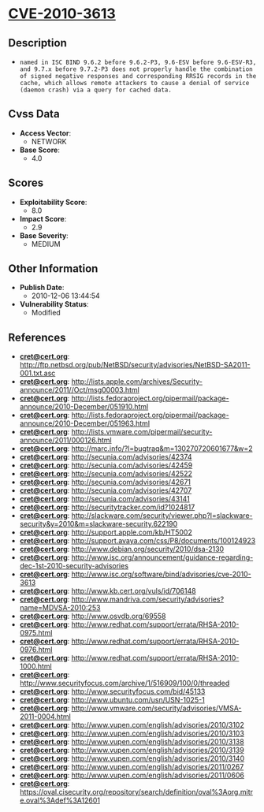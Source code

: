 
# [CVE-2010-3613](http://ftp.netbsd.org/pub/NetBSD/security/advisories/NetBSD-SA2011-001.txt.asc)

## Description

- `named in ISC BIND 9.6.2 before 9.6.2-P3, 9.6-ESV before 9.6-ESV-R3, and 9.7.x before 9.7.2-P3 does not properly handle the combination of signed negative responses and corresponding RRSIG records in the cache, which allows remote attackers to cause a denial of service (daemon crash) via a query for cached data.`

## Cvss Data

- **Access Vector**:
  - NETWORK
- **Base Score**:
  - 4.0

## Scores

- **Exploitability Score**:
  - 8.0
- **Impact Score**:
  - 2.9
- **Base Severity**:
  - MEDIUM

## Other Information

- **Publish Date**:
  - 2010-12-06 13:44:54
- **Vulnerability Status**:
  - Modified

## References

- **cret@cert.org**: http://ftp.netbsd.org/pub/NetBSD/security/advisories/NetBSD-SA2011-001.txt.asc
- **cret@cert.org**: http://lists.apple.com/archives/Security-announce/2011//Oct/msg00003.html
- **cret@cert.org**: http://lists.fedoraproject.org/pipermail/package-announce/2010-December/051910.html
- **cret@cert.org**: http://lists.fedoraproject.org/pipermail/package-announce/2010-December/051963.html
- **cret@cert.org**: http://lists.vmware.com/pipermail/security-announce/2011/000126.html
- **cret@cert.org**: http://marc.info/?l=bugtraq&m=130270720601677&w=2
- **cret@cert.org**: http://secunia.com/advisories/42374
- **cret@cert.org**: http://secunia.com/advisories/42459
- **cret@cert.org**: http://secunia.com/advisories/42522
- **cret@cert.org**: http://secunia.com/advisories/42671
- **cret@cert.org**: http://secunia.com/advisories/42707
- **cret@cert.org**: http://secunia.com/advisories/43141
- **cret@cert.org**: http://securitytracker.com/id?1024817
- **cret@cert.org**: http://slackware.com/security/viewer.php?l=slackware-security&y=2010&m=slackware-security.622190
- **cret@cert.org**: http://support.apple.com/kb/HT5002
- **cret@cert.org**: http://support.avaya.com/css/P8/documents/100124923
- **cret@cert.org**: http://www.debian.org/security/2010/dsa-2130
- **cret@cert.org**: http://www.isc.org/announcement/guidance-regarding-dec-1st-2010-security-advisories
- **cret@cert.org**: http://www.isc.org/software/bind/advisories/cve-2010-3613
- **cret@cert.org**: http://www.kb.cert.org/vuls/id/706148
- **cret@cert.org**: http://www.mandriva.com/security/advisories?name=MDVSA-2010:253
- **cret@cert.org**: http://www.osvdb.org/69558
- **cret@cert.org**: http://www.redhat.com/support/errata/RHSA-2010-0975.html
- **cret@cert.org**: http://www.redhat.com/support/errata/RHSA-2010-0976.html
- **cret@cert.org**: http://www.redhat.com/support/errata/RHSA-2010-1000.html
- **cret@cert.org**: http://www.securityfocus.com/archive/1/516909/100/0/threaded
- **cret@cert.org**: http://www.securityfocus.com/bid/45133
- **cret@cert.org**: http://www.ubuntu.com/usn/USN-1025-1
- **cret@cert.org**: http://www.vmware.com/security/advisories/VMSA-2011-0004.html
- **cret@cert.org**: http://www.vupen.com/english/advisories/2010/3102
- **cret@cert.org**: http://www.vupen.com/english/advisories/2010/3103
- **cret@cert.org**: http://www.vupen.com/english/advisories/2010/3138
- **cret@cert.org**: http://www.vupen.com/english/advisories/2010/3139
- **cret@cert.org**: http://www.vupen.com/english/advisories/2010/3140
- **cret@cert.org**: http://www.vupen.com/english/advisories/2011/0267
- **cret@cert.org**: http://www.vupen.com/english/advisories/2011/0606
- **cret@cert.org**: https://oval.cisecurity.org/repository/search/definition/oval%3Aorg.mitre.oval%3Adef%3A12601
